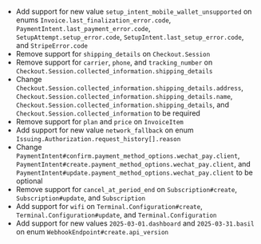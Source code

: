 * Add support for new value `setup_intent_mobile_wallet_unsupported` on enums `Invoice.last_finalization_error.code`, `PaymentIntent.last_payment_error.code`, `SetupAttempt.setup_error.code`, `SetupIntent.last_setup_error.code`, and `StripeError.code`
* Remove support for `shipping_details` on `Checkout.Session`
* Remove support for `carrier`, `phone`, and `tracking_number` on `Checkout.Session.collected_information.shipping_details`
* Change `Checkout.Session.collected_information.shipping_details.address`, `Checkout.Session.collected_information.shipping_details.name`, `Checkout.Session.collected_information.shipping_details`, and `Checkout.Session.collected_information` to be required
* Remove support for `plan` and `price` on `InvoiceItem`
* Add support for new value `network_fallback` on enum `Issuing.Authorization.request_history[].reason`
* Change `PaymentIntent#confirm.payment_method_options.wechat_pay.client`, `PaymentIntent#create.payment_method_options.wechat_pay.client`, and `PaymentIntent#update.payment_method_options.wechat_pay.client` to be optional
* Remove support for `cancel_at_period_end` on `Subscription#create`, `Subscription#update`, and `Subscription`
* Add support for `wifi` on `Terminal.Configuration#create`, `Terminal.Configuration#update`, and `Terminal.Configuration`
* Add support for new values `2025-03-01.dashboard` and `2025-03-31.basil` on enum `WebhookEndpoint#create.api_version`